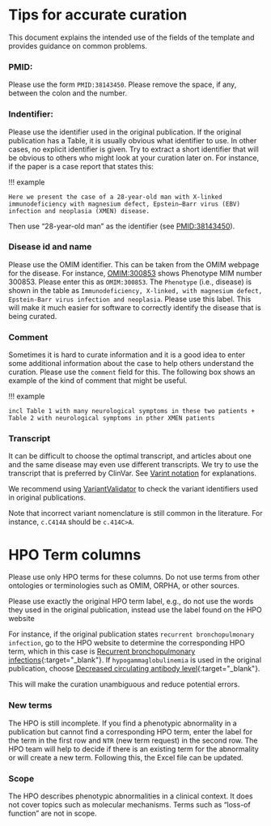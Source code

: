 # Tips for accurate curation

This document explains the intended use of the fields of the template and provides guidance on common problems.

### PMID:
Please use the form ``PMID:38143450``. Please remove the space, if any, between the colon and the number.

### Indentifier:

Please use the identifier used in the original publication. If the original publication has a Table, it is usually obvious what identifier to use. In other cases, no explicit identifier is given. Try to extract a short identifier that will be obvious to others who might look at your curation later on. For instance, if the paper is a case report that states this:

!!! example

    Here we present the case of a 28-year-old man with X-linked immunodeficiency with magnesium defect, Epstein–Barr virus (EBV) infection and neoplasia (XMEN) disease.

Then use “28-year-old man” as the identifier (see [PMID:38143450](https://pubmed.ncbi.nlm.nih.gov/38143450/)).

### Disease id and name

Please use the OMIM identifier. This can be taken from the OMIM webpage for the disease. For instance, [OMIM:300853](https://omim.org/entry/300853) shows Phenotype MIM number 300853. Please enter this as ``OMIM:300853``. The ``Phenotype`` (i.e., disease) is shown in the table as ``Immunodeficiency, X-linked, with magnesium defect, Epstein-Barr virus infection and neoplasia``. Please use this label. This will make it much easier for software to correctly identify the disease that is being curated.

### Comment
Sometimes it is hard to curate information and it is a good idea to enter some additional information about the case to help others understand the curation. Please use the ``comment`` field for this. The following box shows an example of the kind of comment that might be useful.

!!! example

    incl Table 1 with many neurological symptoms in these two patients + Table 2 with neurological symptoms in pther XMEN patients

### Transcript

It can be difficult to choose the optimal transcript, and articles about one and the same disease may even use different transcripts. We try to use the transcript that is preferred by ClinVar. See [Varint notation](variant_notation.md) for explanations.

We recommend using [VariantValidator](https://variantvalidator.org/service/validate/) to check the variant identifiers used in original publications.

Note that incorrect variant nomenclature is still common in the literature. For instance, ``c.C414A`` should be ``c.414C>A``.

# HPO Term columns

Please use only HPO terms for these columns. Do not use terms from other ontologies or terminologies such as OMIM, ORPHA, or other sources.


Please use exactly the original HPO term label, e.g., do not use the words they used in the original publication, instead use the label found on the HPO website

For instance, if the original publication states ``recurrent bronchopulmonary infection``, go to the HPO website to determine the corresponding HPO term, which in this case is [Recurrent bronchopulmonary infections](https://hpo.jax.org/app/browse/term/HP:0006538){:target="_blank"}. If ``hypogammaglobulinemia`` is used in the original publication, choose [Decreased circulating antibody level](https://hpo.jax.org/app/browse/term/HP:0004313){:target="_blank"}.

This will make the curation unambiguous and reduce potential errors.

### New terms

The HPO is still incomplete. If you find a phenotypic abnormality in a publication but cannot find a corresponding HPO term, enter the label for
the term in the first row and ``NTR`` (new term request) in the second row. The HPO team will help to decide if there is an existing term for the abnormality or will create a new term. Following this, the Excel file can be updated.

### Scope

The HPO describes phenotypic abnormalities in a clinical context. It does not cover topics such as molecular mechanisms. Terms such as “loss-of function” are not in scope.
